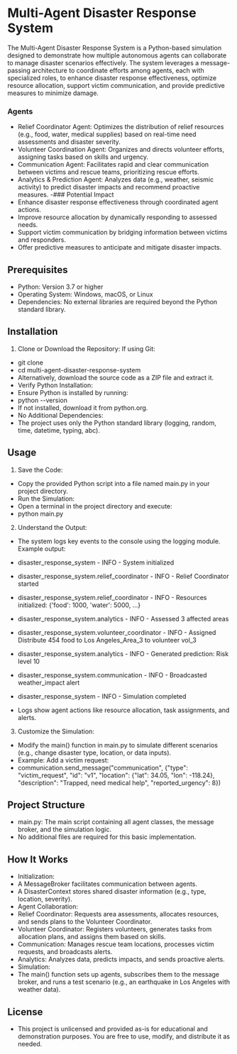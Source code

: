 # Multi-Agent Disaster Response System
The Multi-Agent Disaster Response System is a Python-based simulation designed to demonstrate how multiple autonomous agents can collaborate to manage disaster scenarios effectively. The system leverages a message-passing architecture to coordinate efforts among agents, each with specialized roles, to enhance disaster response effectiveness, optimize resource allocation, support victim communication, and provide predictive measures to minimize damage.
### Agents
- Relief Coordinator Agent: Optimizes the distribution of relief resources (e.g., food, water, medical supplies) based on real-time need assessments and disaster severity.
- Volunteer Coordination Agent: Organizes and directs volunteer efforts, assigning tasks based on skills and urgency.
- Communication Agent: Facilitates rapid and clear communication between victims and rescue teams, prioritizing rescue efforts.
- Analytics & Prediction Agent: Analyzes data (e.g., weather, seismic activity) to predict disaster impacts and recommend proactive measures.
-### Potential Impact
- Enhance disaster response effectiveness through coordinated agent actions.
- Improve resource allocation by dynamically responding to assessed needs.
- Support victim communication by bridging information between victims and responders.
- Offer predictive measures to anticipate and mitigate disaster impacts.

## Prerequisites
- Python: Version 3.7 or higher
- Operating System: Windows, macOS, or Linux
- Dependencies: No external libraries are required beyond the Python standard library.

## Installation
1. Clone or Download the Repository:
If using Git:
- git clone <repository-url>
- cd multi-agent-disaster-response-system
- Alternatively, download the source code as a ZIP file and extract it.
- Verify Python Installation:
- Ensure Python is installed by running:
- python --version
- If not installed, download it from python.org.
- No Additional Dependencies:
- The project uses only the Python standard library (logging, random, time, datetime, typing, abc).

## Usage
1. Save the Code:
- Copy the provided Python script into a file named main.py in your project directory.
- Run the Simulation:
- Open a terminal in the project directory and execute:
- python main.py
2. Understand the Output:
- The system logs key events to the console using the logging module. Example output:
- disaster_response_system - INFO - System initialized
- disaster_response_system.relief_coordinator - INFO - Relief Coordinator started
- disaster_response_system.relief_coordinator - INFO - Resources initialized: {'food': 1000, 'water': 5000, ...}
- disaster_response_system.analytics - INFO - Assessed 3 affected areas
- disaster_response_system.volunteer_coordinator - INFO - Assigned Distribute 454 food to Los Angeles_Area_3 to volunteer vol_3
- disaster_response_system.analytics - INFO - Generated prediction: Risk level 10
- disaster_response_system.communication - INFO - Broadcasted weather_impact alert
- disaster_response_system - INFO - Simulation completed

- Logs show agent actions like resource allocation, task assignments, and alerts.

3. Customize the Simulation:
- Modify the main() function in main.py to simulate different scenarios (e.g., change disaster type, location, or data inputs).
- Example: Add a victim request:
- communication.send_message("communication", {"type": "victim_request", "id": "v1", "location": {"lat": 34.05, "lon": -118.24}, "description": "Trapped, need medical help", "reported_urgency": 8})

## Project Structure
- main.py: The main script containing all agent classes, the message broker, and the simulation logic.
- No additional files are required for this basic implementation.

## How It Works
- Initialization:
- A MessageBroker facilitates communication between agents.
- A DisasterContext stores shared disaster information (e.g., type, location, severity).
- Agent Collaboration:
- Relief Coordinator: Requests area assessments, allocates resources, and sends plans to the Volunteer Coordinator.
- Volunteer Coordinator: Registers volunteers, generates tasks from allocation plans, and assigns them based on skills.
- Communication: Manages rescue team locations, processes victim requests, and broadcasts alerts.
- Analytics: Analyzes data, predicts impacts, and sends proactive alerts.
- Simulation:
- The main() function sets up agents, subscribes them to the message broker, and runs a test scenario (e.g., an earthquake in Los Angeles with weather data).

## License
- This project is unlicensed and provided as-is for educational and demonstration purposes. You are free to use, modify, and distribute it as needed.

